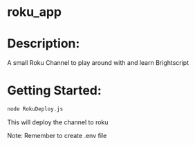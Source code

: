 # roku_app

# Description:

A small Roku Channel to play around with and learn Brightscript

# Getting Started:

```bash
node RokuDeploy.js
```

This will deploy the channel to roku

Note: Remember to create .env file 
